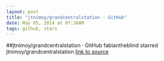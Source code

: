 ```yaml
---
layout: post
title: "jtnimoy/grandcentralstation · GitHub"
date: May 05, 2014 at 07:36AM
tags: github, stars
---
```

##jtnimoy/grandcentralstation · GitHub
fabiantheblind starred jtnimoy/grandcentralstation
[link to source](http://ift.tt/1hqYIUX) 
